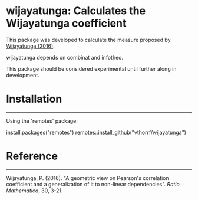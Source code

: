 wijayatunga: Calculates the Wijayatunga coefficient
=============

This package was developed to calculate the measure proposed by [Wijayatunga (2016)](https://arxiv.org/abs/1804.07937).

wijayatunga depends on combinat and infotheo.

This package should be considered experimental until further along in development.

# Installation #
---

Using the 'remotes' package:

   install.packages("remotes")
   remotes::install_github("vthorrf/wijayatunga")

# Reference #
---

Wijayatunga, P. (2016). "A geometric view on Pearson's correlation
  coefficient and a generalization of it to non-linear dependencies".
  *Ratio Mathematica*, 30, 3-21.
